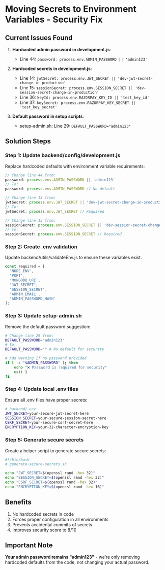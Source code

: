 # Moving Secrets to Environment Variables - Security Fix

## Current Issues Found

1. **Hardcoded admin password in development.js**:
   - Line 44: `password: process.env.ADMIN_PASSWORD || 'admin123'`
   
2. **Hardcoded secrets in development.js**:
   - Line 14: `jwtSecret: process.env.JWT_SECRET || 'dev-jwt-secret-change-in-production'`
   - Line 15: `sessionSecret: process.env.SESSION_SECRET || 'dev-session-secret-change-in-production'`
   - Line 36: `keyId: process.env.RAZORPAY_KEY_ID || 'test_key_id'`
   - Line 37: `keySecret: process.env.RAZORPAY_KEY_SECRET || 'test_key_secret'`

3. **Default password in setup scripts**:
   - setup-admin.sh: Line 29: `DEFAULT_PASSWORD="admin123"`

## Solution Steps

### Step 1: Update backend/config/development.js

Replace hardcoded defaults with environment variable requirements:

```javascript
// Change line 44 from:
password: process.env.ADMIN_PASSWORD || 'admin123'
// To:
password: process.env.ADMIN_PASSWORD // No default

// Change line 14 from:
jwtSecret: process.env.JWT_SECRET || 'dev-jwt-secret-change-in-production'
// To:
jwtSecret: process.env.JWT_SECRET // Required

// Change line 15 from:
sessionSecret: process.env.SESSION_SECRET || 'dev-session-secret-change-in-production'
// To:
sessionSecret: process.env.SESSION_SECRET // Required
```

### Step 2: Create .env validation

Update backend/utils/validateEnv.js to ensure these variables exist:

```javascript
const required = [
  'NODE_ENV',
  'PORT',
  'MONGODB_URI',
  'JWT_SECRET',
  'SESSION_SECRET',
  'ADMIN_EMAIL',
  'ADMIN_PASSWORD_HASH'
];
```

### Step 3: Update setup-admin.sh

Remove the default password suggestion:

```bash
# Change line 29 from:
DEFAULT_PASSWORD="admin123"
# To:
DEFAULT_PASSWORD="" # No default for security

# Add warning if no password provided
if [ -z "$ADMIN_PASSWORD" ]; then
    echo "❌ Password is required for security"
    exit 1
fi
```

### Step 4: Update local .env files

Ensure all .env files have proper secrets:

```bash
# backend/.env
JWT_SECRET=your-secure-jwt-secret-here
SESSION_SECRET=your-secure-session-secret-here
CSRF_SECRET=your-secure-csrf-secret-here
ENCRYPTION_KEY=your-32-character-encryption-key
```

### Step 5: Generate secure secrets

Create a helper script to generate secure secrets:

```bash
#!/bin/bash
# generate-secure-secrets.sh

echo "JWT_SECRET=$(openssl rand -hex 32)"
echo "SESSION_SECRET=$(openssl rand -hex 32)"
echo "CSRF_SECRET=$(openssl rand -hex 32)"
echo "ENCRYPTION_KEY=$(openssl rand -hex 16)"
```

## Benefits

1. No hardcoded secrets in code
2. Forces proper configuration in all environments
3. Prevents accidental commits of secrets
4. Improves security score to 8/10

## Important Note

**Your admin password remains "admin123"** - we're only removing hardcoded defaults from the code, not changing your actual password.